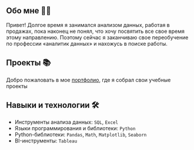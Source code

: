 ## Обо мне 🙋🏻‍
Привет! Долгое время я занимался анализом данных, работая в продажах, пока наконец не понял, что хочу посвятить все свое время этому направлению. Поэтому сейчас я заканчиваю свое переобучение по профессии «аналитик данных» и нахожусь в поиске работы. 
## Проекты 📚 
Добро пожаловать в мое [портфолио](https://github.com/sergeikononov/portfolio), где я собрал свои учебные проекты
## Навыки и технологии 🛠️
* Инструменты анализа данных: `SQL`, `Excel`
* Языки программирования и библиотеки: `Python`
* Python-библиотеки: `Pandas`, `Math`, `Matplotlib`, `Seaborn`
* BI-инструменты: `Tableau`
